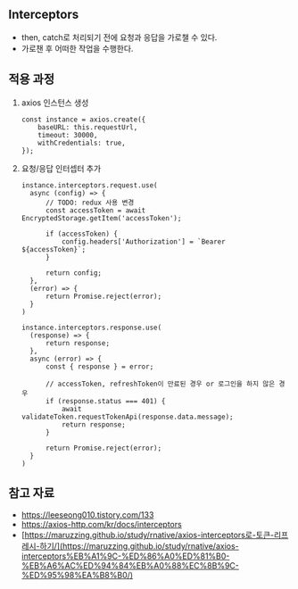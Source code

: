 ## Interceptors

- then, catch로 처리되기 전에 요청과 응답을 가로챌 수 있다.
- 가로챈 후 어떠한 작업을 수행한다.

## 적용 과정

1. axios 인스턴스 생성
    
    ```tsx
    const instance = axios.create({
        baseURL: this.requestUrl,
        timeout: 30000,
        withCredentials: true,
    });
    ```
    
2. 요청/응답 인터셉터 추가
    
    ```tsx
    instance.interceptors.request.use(
      async (config) => {
          // TODO: redux 사용 변경
          const accessToken = await EncryptedStorage.getItem('accessToken');
    
          if (accessToken) {
              config.headers['Authorization'] = `Bearer ${accessToken}`;
          }
    
          return config;
      },
      (error) => {
          return Promise.reject(error);
      }
    )
    
    instance.interceptors.response.use(
      (response) => {
          return response;
      },
      async (error) => {
          const { response } = error;
    
          // accessToken, refreshToken이 만료된 경우 or 로그인을 하지 않은 경우
          if (response.status === 401) {
              await validateToken.requestTokenApi(response.data.message);
              return response;
          }
    
          return Promise.reject(error);
      }
    )
    ```
    

## 참고 자료

- https://leeseong010.tistory.com/133
- https://axios-http.com/kr/docs/interceptors
- [https://maruzzing.github.io/study/rnative/axios-interceptors로-토큰-리프레시-하기/](https://maruzzing.github.io/study/rnative/axios-interceptors%EB%A1%9C-%ED%86%A0%ED%81%B0-%EB%A6%AC%ED%94%84%EB%A0%88%EC%8B%9C-%ED%95%98%EA%B8%B0/)